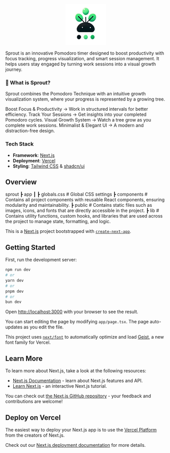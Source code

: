 <p align="center">
<img src="./public/logo.png" width='128' height='128' />
</p>
Sprout is an innovative Pomodoro timer designed to boost productivity with focus tracking, progress visualization, and smart session management. It helps users stay engaged by turning work sessions into a visual growth journey.

### 🌿 What is Sprout?
Sprout combines the Pomodoro Technique with an intuitive growth visualization system, where your progress is represented by a growing tree.

Boost Focus & Productivity → Work in structured intervals for better efficiency.
Track Your Sessions → Get insights into your completed Pomodoro cycles.
Visual Growth System → Watch a tree grow as you complete work sessions.
Minimalist & Elegant UI → A modern and distraction-free design.

### Tech Stack
- **Framework**: [Next.js](https://nextjs.org/)
- **Deployment**: [Vercel](https://vercel.com)
- **Styling**: [Tailwind CSS](https://tailwindcss.com/) & [shadcn/ui](https://ui.shadcn.com/)

## Overview
 sprout
 ┣ app
 ┃ ┣ globals.css            # Global CSS settings
 ┣ components # Contains all project components with reusable React components, ensuring modularity and maintainability.
 ┣ public # Contains static files such as images, icons, and fonts that are directly accessible in the project.
 ┣ lib # Contains utility functions, custom hooks, and libraries that are used across the project to manage state, formatting, and logic.

This is a [Next.js](https://nextjs.org) project bootstrapped with [`create-next-app`](https://nextjs.org/docs/app/api-reference/cli/create-next-app).

## Getting Started

First, run the development server:

```bash
npm run dev
# or
yarn dev
# or
pnpm dev
# or
bun dev
```

Open [http://localhost:3000](http://localhost:3000) with your browser to see the result.

You can start editing the page by modifying `app/page.tsx`. The page auto-updates as you edit the file.

This project uses [`next/font`](https://nextjs.org/docs/app/building-your-application/optimizing/fonts) to automatically optimize and load [Geist](https://vercel.com/font), a new font family for Vercel.

## Learn More

To learn more about Next.js, take a look at the following resources:

- [Next.js Documentation](https://nextjs.org/docs) - learn about Next.js features and API.
- [Learn Next.js](https://nextjs.org/learn) - an interactive Next.js tutorial.

You can check out [the Next.js GitHub repository](https://github.com/vercel/next.js) - your feedback and contributions are welcome!

## Deploy on Vercel

The easiest way to deploy your Next.js app is to use the [Vercel Platform](https://vercel.com/new?utm_medium=default-template&filter=next.js&utm_source=create-next-app&utm_campaign=create-next-app-readme) from the creators of Next.js.

Check out our [Next.js deployment documentation](https://nextjs.org/docs/app/building-your-application/deploying) for more details.
